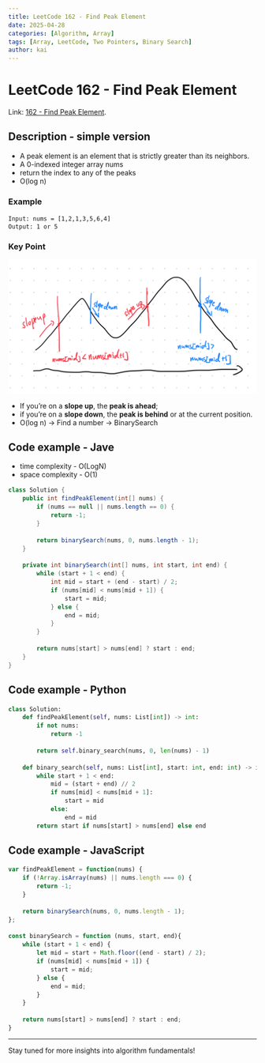 ```yaml
---
title: LeetCode 162 - Find Peak Element
date: 2025-04-28
categories: [Algorithm, Array]
tags: [Array, LeetCode, Two Pointers, Binary Search]
author: kai
---
```


# LeetCode 162 - Find Peak Element

Link: [162 - Find Peak Element](https://leetcode.com/problems/find-peak-element/description).

## Description - simple version
- A peak element is an element that is strictly greater than its neighbors.
- A 0-indexed integer array nums
- return the index to any of the peaks
- O(log n)

### Example

```
Input: nums = [1,2,1,3,5,6,4]
Output: 1 or 5 
```

### Key Point
![Binary Search](/assets/img/posts/Algorithm/Array/LC162.png)
- If you’re on a **slope up**, the **peak is ahead**; 
- if you’re on a **slope down**, the **peak is behind** or at the current position.
- O(log n) -> Find a number -> BinarySearch


## Code example - Jave
- time complexity - O(LogN)
- space complexity - O(1)

```java
class Solution {
    public int findPeakElement(int[] nums) {
        if (nums == null || nums.length == 0) {
            return -1;
        }

        return binarySearch(nums, 0, nums.length - 1);
    }

    private int binarySearch(int[] nums, int start, int end) {
        while (start + 1 < end) {
            int mid = start + (end - start) / 2;
            if (nums[mid] < nums[mid + 1]) {
                start = mid;
            } else {
                end = mid;
            }
        }

        return nums[start] > nums[end] ? start : end;
    }
}
```


## Code example - Python

```python
class Solution:
    def findPeakElement(self, nums: List[int]) -> int:
        if not nums:
            return -1

        return self.binary_search(nums, 0, len(nums) - 1)

    def binary_search(self, nums: List[int], start: int, end: int) -> int:
        while start + 1 < end:
            mid = (start + end) // 2
            if nums[mid] < nums[mid + 1]:
                start = mid
            else: 
                end = mid
        return start if nums[start] > nums[end] else end
```

## Code example - JavaScript

```javascript
var findPeakElement = function(nums) {
    if (!Array.isArray(nums) || nums.length === 0) {
        return -1;
    }

    return binarySearch(nums, 0, nums.length - 1);
};

const binarySearch = function (nums, start, end){
    while (start + 1 < end) {
        let mid = start + Math.floor((end - start) / 2);
        if (nums[mid] < nums[mid + 1]) {
            start = mid;
        } else {
            end = mid;
        }
    }

    return nums[start] > nums[end] ? start : end;
}
```








---

Stay tuned for more insights into algorithm fundamentals!